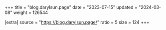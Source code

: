 +++
title = "blog.darylsun.page"
date = "2023-07-15"
updated = "2024-03-08"
weight = 126544

[extra]
source = "https://blog.darylsun.page/"
ratio = 5
size = 124
+++
